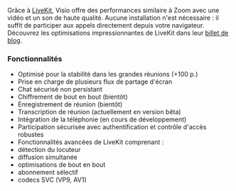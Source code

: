 Grâce à [LiveKit](https://livekit.io/), Visio offre des performances similaire à Zoom avec une vidéo et un son de haute qualité. Aucune installation n'est nécessaire : il suffit de participer aux appels directement depuis votre navigateur. Découvrez les optimisations impressionnantes de LiveKit dans leur [billet de blog](https://blog.livekit.io/livekit-one-dot-zero/).

### Fonctionnalités

- Optimisé pour la stabilité dans les grandes réunions (+100 p.)
- Prise en charge de plusieurs flux de partage d'écran
- Chat sécurisé non persistant
- Chiffrement de bout en bout (bientôt)
- Enregistrement de réunion (bientôt)
- Transcription de réunion (actuellement en version bêta)
- Intégration de la téléphonie (en cours de développement)
- Participation sécurisée avec authentification et contrôle d'accès robustes
- Fonctionnalités avancées de LiveKit comprenant :
 - détection du locuteur
 - diffusion simultanée
 - optimisations de bout en bout
 - abonnement sélectif
 - codecs SVC (VP9, AV1)
